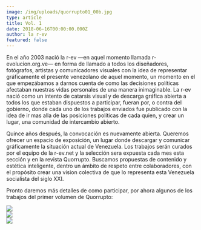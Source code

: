 ```yaml
---
image: /img/uploads/quorrupto01_00b.jpg
type: article
title: Vol. 1
date: 2018-06-16T00:00:00.000Z
author: la r-ev
featured: false
---
```

En el año 2003 nació la r-ev —en aquel momento llamada r-evolucion.org.ve— en forma de llamado a todos los diseñadores, fotógrafos, artistas y comunicadores visuales con la idea de representar gráficamente el presente venezolano de aquel momento, un momento en el que empezábamos a darnos cuenta de como las decisiones políticas afectaban nuestras vidas personales de una manera inimaginable. La r-ev nació como un intento de catarsis visual y de descarga gráfica abierta a todos los que estaban dispuestos a participar, fueran por, o contra del gobierno, donde cada uno de los trabajos enviados fue publicado con la idea de ir mas alla de las posiciones políticas de cada quien, y crear un lugar, una comunidad de intercambio abierto.

Quince años después, la convocación es nuevamente abierta. Queremos ofrecer un espacio de exposición, un lugar donde descargar y comunicar gráficamente la situación actual de Venezuela. Los trabajos serán curados por el equipo de la r-ev.net y la selección sera expuesta cada mes esta sección y en la revista Quorrupto. Buscamos propuestas de contenido y estética inteligente, dentro un ámbito de respeto entre colaboradores, con el propósito crear una vision colectiva de que lo representa esta Venezuela socialista del siglo XXI.

Pronto daremos más detalles de como participar, por ahora algunos de los trabajos del primer volumen de Quorrupto:

<div><img src="/img/uploads/quorrupto01_01.jpg"></div>

<div><img src="/img/uploads/quorrupto01_02.jpg"></div>

<div><img src="/img/uploads/quorrupto01_03.jpg"></div>
<!-- <div class="caption">Lorem ipsum dolor sit amet</div> -->
